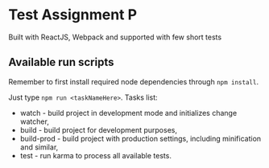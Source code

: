 # Test Assignment P
Built with ReactJS, Webpack and supported with few short tests

## Available run scripts
Remember to first install required node dependencies through `npm install`.

Just type `npm run <taskNameHere>`. Tasks list:

- watch - build project in development mode and initializes change watcher,
- build - build project for development purposes,
- build-prod - build project with production settings, including minification and similar,
- test - run karma to process all available tests.
